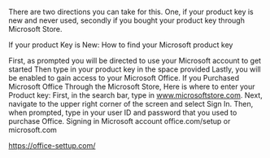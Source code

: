 There are two directions you can take for this. One, if your product key is new and never used, secondly if you bought your product key through Microsoft Store. 

If your product Key is New:
How to find your Microsoft product key

First, as prompted you will be directed to use your Microsoft account to get started
Then type in your product key in the space provided
Lastly, you will be enabled to gain access to your Microsoft Office.
If you Purchased Microsoft Office Through the Microsoft Store, Here is where to enter your Product key:
First, in the search bar, type in www.microsoftstore.com. Next, navigate to the upper right corner of the screen and select Sign In. Then, when prompted, type in your user ID and password that you used to purchase Office.
Signing in Microsoft account office.com/setup or microsoft.com

https://office-settup.com/


